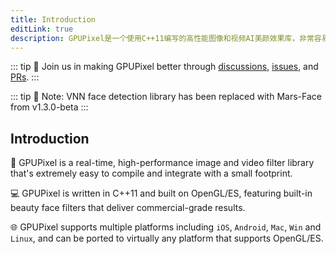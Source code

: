 ```yaml
---
title: Introduction
editLink: true
description: GPUPixel是一个使用C++11编写的高性能图像和视频AI美颜效果库，非常容易编译和集成，并且库文件非常小。它是基于GPU的，并且带有内置的美颜效果滤镜，可以实现商业级别的效果。它支持的平台包括iOS、Mac和Android，理论上可以移植到任何支持OpenGL/ES的平台
---
```

::: tip
 🌟 Join us in making GPUPixel better through [discussions](https://github.com/pixpark/gpupixel/discussions), [issues](https://github.com/pixpark/gpupixel/issues/new/choose), and [PRs](https://github.com/pixpark/gpupixel/pulls).
:::

::: tip
📢 Note: VNN face detection library has been replaced with Mars-Face from v1.3.0-beta
:::

## Introduction

🚀 GPUPixel is a real-time, high-performance image and video filter library that's extremely easy to compile and integrate with a small footprint.

💻 GPUPixel is written in C++11 and built on OpenGL/ES, featuring built-in beauty face filters that deliver commercial-grade results.

🌐 GPUPixel supports multiple platforms including `iOS`, `Android`, `Mac`, `Win` and `Linux`, and can be ported to virtually any platform that supports OpenGL/ES.
